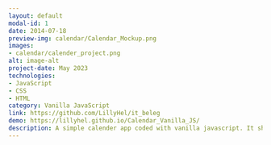 ```yaml
---
layout: default
modal-id: 1
date: 2014-07-18
preview-img: calendar/Calendar_Mockup.png
images:
- calendar/calender_project.png
alt: image-alt
project-date: May 2023
technologies: 
- JavaScript
- CSS
- HTML
category: Vanilla JavaScript
link: https://github.com/LillyHel/it_beleg
demo: https://lillyhel.github.io/Calendar_Vanilla_JS/
description: A simple calender app coded with vanilla javascript. It shows all bank holidays in Germany and can display every date up to 2099.
---
```

